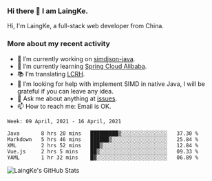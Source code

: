 ### Hi there 👋 I am LaingKe.

Hi, I'm LaingKe, a full-stack web developer from China.

### More about my recent activity

- 🔭 I’m currently working on [simdjson-java](https://github.com/laingke/simdjson-java).
- 🌱 I’m currently learning [Spring Cloud Alibaba](https://github.com/alibaba/spring-cloud-alibaba).
- :books: I’m translating [LCRH](https://github.com/LCTT/LCRH).
- 🤔 I’m looking for help with implement SIMD in native Java, I will be grateful if you can leave any idea.
- 💬 Ask me about anything at [issues](https://github.com/laingke/laingke/issues).
- 📫 How to reach me: Email is OK.

<!--START_SECTION:waka-->
```text
Week: 09 April, 2021 - 16 April, 2021

Java       8 hrs 20 mins   █████████▒░░░░░░░░░░░░░░░   37.30 % 
Markdown   5 hrs 46 mins   ██████▒░░░░░░░░░░░░░░░░░░   25.84 % 
XML        2 hrs 52 mins   ███▒░░░░░░░░░░░░░░░░░░░░░   12.84 % 
Vue.js     2 hrs 5 mins    ██▒░░░░░░░░░░░░░░░░░░░░░░   09.33 % 
YAML       1 hr 32 mins    █▓░░░░░░░░░░░░░░░░░░░░░░░   06.89 % 
```
<!--END_SECTION:waka-->

![LaingKe's GitHub Stats](https://github-readme-stats.vercel.app/api?username=laingke&show_icons=true&theme=nightowl&count_private=true)
